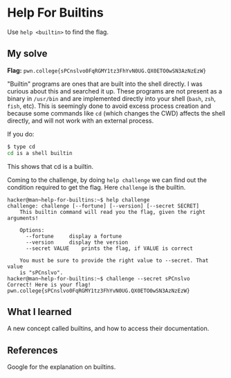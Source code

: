 # Help For Builtins
Use `help <builtin>` to find the flag.

## My solve
**Flag:** `pwn.college{sPCnslvo0FqRGMY1tz3FhYvN0UG.QX0ETO0wSN3AzNzEzW}`

"Builtin" programs are ones that are built into the shell directly. I was curious about this and searched it up. These programs are not present as a binary in `/usr/bin` and are implemented directly into your shell (`bash`, `zsh`, `fish`, etc). 
This is seemingly done to avoid excess process creation and because some commands like `cd` (which changes the CWD) affects the shell directly, and will not work with an external process.

If you do:
```bash
$ type cd
cd is a shell builtin
```
This shows that cd is a builtin.

Coming to the challenge, by doing `help challenge` we can find out the condition required to get the flag. Here `challenge` is the builtin.

```
hacker@man~help-for-builtins:~$ help challenge
challenge: challenge [--fortune] [--version] [--secret SECRET]
    This builtin command will read you the flag, given the right arguments!
    
    Options:
      --fortune		display a fortune
      --version		display the version
      --secret VALUE	prints the flag, if VALUE is correct

    You must be sure to provide the right value to --secret. That value
    is "sPCnslvo".
hacker@man~help-for-builtins:~$ challenge --secret sPCnslvo
Correct! Here is your flag!
pwn.college{sPCnslvo0FqRGMY1tz3FhYvN0UG.QX0ETO0wSN3AzNzEzW}
```

## What I learned
A new concept called builtins, and how to access their documentation.

## References 
Google for the explanation on builtins.